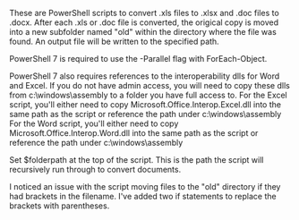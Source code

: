 These are PowerShell scripts to convert .xls files to .xlsx and .doc files to .docx. After each .xls or .doc file is converted, the origical copy is moved into a new subfolder named "old" within the directory where the file was found. An output file will be written to the specified path.

PowerShell 7 is required to use the -Parallel flag with ForEach-Object.

PowerShell 7 also requires references to the interoperability dlls for Word and Excel. If you do not have admin access, you will need to copy these dlls from c:\windows\assembly to a folder you have full access to.
For the Excel script, you'll either need to copy Microsoft.Office.Interop.Excel.dll into the same path as the script or reference the path under c:\windows\assembly<br/>
For the Word script, you'll either need to copy Microsoft.Office.Interop.Word.dll into the same path as the script or reference the path under c:\windows\assembly

Set $folderpath at the top of the script. This is the path the script will recursively run through to convert documents.

I noticed an issue with the script moving files to the "old" directory if they had brackets in the filename. I've added two if statements to replace the brackets with parentheses.

